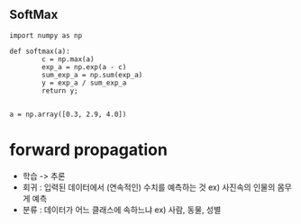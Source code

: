 

## SoftMax
```
import numpy as np

def softmax(a):
        c = np.max(a)
        exp_a = np.exp(a - c)
        sum_exp_a = np.sum(exp_a)
        y = exp_a / sum_exp_a
        return y;


a = np.array([0.3, 2.9, 4.0])

```


# forward propagation

- 학습 -> 추론 
- 회귀 : 입력된 데이터에서 (연속적인) 수치를 예측하는 것 ex) 사진속의 인물의 몸무게 예측
- 분류 : 데이터가 어느 클래스에 속하느냐 ex) 사람, 동물, 성별


